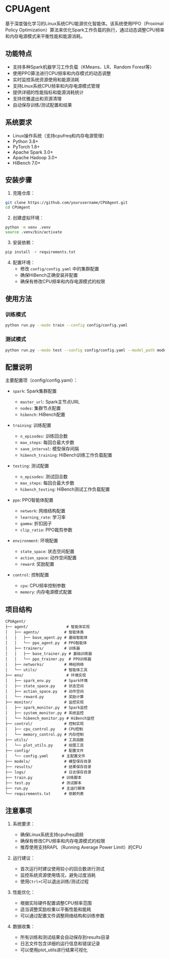 # CPUAgent

基于深度强化学习的Linux系统CPU能源优化智能体。该系统使用PPO（Proximal Policy Optimization）算法来优化Spark工作负载的执行，通过动态调整CPU频率和内存电源模式来平衡性能和能源消耗。

## 功能特点

- 支持多种Spark机器学习工作负载（KMeans、LR、Random Forest等）
- 使用PPO算法进行CPU频率和内存模式的动态调整
- 实时监控系统资源使用和能源消耗
- 支持Linux系统CPU频率和内存电源模式管理
- 提供详细的性能指标和能源消耗统计
- 支持优雅退出和资源清理
- 自动保存训练/测试配置和结果

## 系统要求

- Linux操作系统（支持cpufreq和内存电源管理）
- Python 3.8+
- PyTorch 1.8+
- Apache Spark 3.0+
- Apache Hadoop 3.0+
- HiBench 7.0+

## 安装步骤

1. 克隆仓库：
```bash
git clone https://github.com/yourusername/CPUAgent.git
cd CPUAgent
```

2. 创建虚拟环境：
```bash
python -m venv .venv
source .venv/bin/activate
```

3. 安装依赖：
```bash
pip install -r requirements.txt
```

4. 配置环境：
   - 修改 `config/config.yaml` 中的集群配置
   - 确保HiBench正确安装并配置
   - 确保有修改CPU频率和内存电源模式的权限

## 使用方法

### 训练模式

```bash
python run.py --mode train --config config/config.yaml
```

### 测试模式

```bash
python run.py --mode test --config config/config.yaml --model_path models/final_model.pt
```

## 配置说明

主要配置项（config/config.yaml）：

- `spark`: Spark集群配置
  - `master_url`: Spark主节点URL
  - `nodes`: 集群节点配置
  - `hibench`: HiBench配置

- `training`: 训练配置
  - `n_episodes`: 训练回合数
  - `max_steps`: 每回合最大步数
  - `save_interval`: 模型保存间隔
  - `hibench_training`: HiBench训练工作负载配置

- `testing`: 测试配置
  - `n_episodes`: 测试回合数
  - `max_steps`: 每回合最大步数
  - `hibench_testing`: HiBench测试工作负载配置

- `ppo`: PPO智能体配置
  - `network`: 网络结构配置
  - `learning_rate`: 学习率
  - `gamma`: 折扣因子
  - `clip_ratio`: PPO裁剪参数

- `environment`: 环境配置
  - `state_space`: 状态空间配置
  - `action_space`: 动作空间配置
  - `reward`: 奖励配置

- `control`: 控制配置
  - `cpu`: CPU频率控制参数
  - `memory`: 内存电源模式配置

## 项目结构

```
CPUAgent/
├── agent/                 # 智能体实现
│   ├── agents/           # 智能体类
│   │   ├── base_agent.py # 基础智能体
│   │   └── ppo_agent.py  # PPO智能体
│   ├── trainers/         # 训练器
│   │   ├── base_trainer.py # 基础训练器
│   │   └── ppo_trainer.py  # PPO训练器
│   ├── networks/         # 神经网络
│   └── utils/            # 智能体工具
├── env/                   # 环境实现
│   ├── spark_env.py      # Spark环境
│   ├── state_space.py    # 状态空间
│   ├── action_space.py   # 动作空间
│   └── reward.py         # 奖励计算
├── monitor/              # 监控实现
│   ├── spark_monitor.py  # Spark监控
│   ├── system_monitor.py # 系统监控
│   └── hibench_monitor.py # HiBench监控
├── control/              # 控制实现
│   ├── cpu_control.py    # CPU控制
│   └── memory_control.py # 内存控制
├── utils/                # 工具函数
│   └── plot_utils.py     # 绘图工具
├── config/               # 配置文件
│   └── config.yaml      # 主配置文件
├── models/               # 模型保存目录
├── results/              # 结果保存目录
├── logs/                 # 日志保存目录
├── train.py             # 训练脚本
├── test.py              # 测试脚本
├── run.py               # 主运行脚本
└── requirements.txt      # 依赖列表
```

## 注意事项

1. 系统要求：
   - 确保Linux系统支持cpufreq调频
   - 确保有修改CPU频率和内存电源模式的权限
   - 推荐使用支持RAPL（Running Average Power Limit）的CPU

2. 运行建议：
   - 首次运行时建议使用较小的回合数进行测试
   - 监控系统资源使用情况，避免过度消耗
   - 使用`Ctrl+C`可以退出训练/测试过程

3. 性能优化：
   - 根据实际硬件配置调整CPU频率范围
   - 适当调整奖励权重以平衡性能和能耗
   - 可以通过配置文件调整网络结构和训练参数

4. 数据收集：
   - 所有训练和测试结果会自动保存到results目录
   - 日志文件包含详细的运行信息和错误记录
   - 可以使用plot_utils进行结果可视化